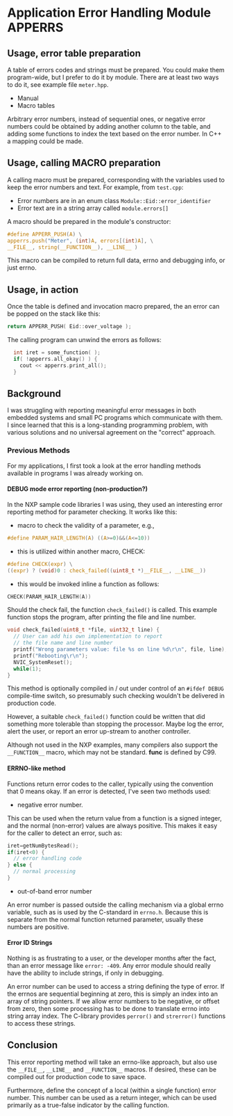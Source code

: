 # Application Error Handling Module APPERRS

## Usage, error table preparation

A table of errors codes and strings must be prepared.
You could make them program-wide, but I prefer to do it by module.
There are at least two ways to do it, see example file `meter.hpp`.
* Manual
* Macro tables

Arbitrary error numbers, instead of sequential ones, or negative error
numbers could be obtained by adding another column to the table, and
adding some functions to index the text based on the error number.  In
C++ a mapping could be made. 

## Usage, calling MACRO preparation

A calling macro must be prepared, corresponding with the variables used to
keep the error numbers and text.  For example, from `test.cpp`:

* Error numbers are in an enum class `Module::Eid::error_identifier` 
* Error text are in a string array called `module.errors[]`

A macro should be prepared in the module's constructor:

```c
#define APPERR_PUSH(A) \
apperrs.push("Meter", (int)A, errors[(int)A], \
__FILE__, string(__FUNCTION__), __LINE__ )
```

This macro can be compiled to return full data, errno and debugging
info, or just errno.

## Usage, in action

Once the table is defined and invocation macro prepared, the an error
can be popped on the stack like this:

```c
return APPERR_PUSH( Eid::over_voltage );
```

The calling program can unwind the errors as follows:

```c
  int iret = some_function( );
  if( !apperrs.all_okay() ) {
    cout << apperrs.print_all();
  }
```




## Background

I was struggling with reporting meaningful error messages in both
embedded systems and small PC programs which communicate with them.
I since learned that this is a long-standing programming problem, with
various solutions and no universal agreement on the "correct" approach.

### Previous Methods

For my applications, I first took a look at the error handling methods
available in programs I was already working on.

#### DEBUG mode error reporting (non-production?)

In the NXP sample code libraries I was using, they used an
interesting error reporting method for parameter checking.  It works
like this:

* macro to check the validity of a parameter, e.g., 

```c
#define PARAM_HAIR_LENGTH(A) ((A>=0)&&(A<=10))
```

* this is utilized within another macro, CHECK:

```c
#define CHECK(expr) \
((expr) ? (void)0 : check_failed((uint8_t *)__FILE__, __LINE__))
```

* this would be invoked inline a function as follows:

```c
CHECK(PARAM_HAIR_LENGTH(A))
```

Should the check fail, the function `check_failed()` is called.
This example function stops the program, after printing the
file and line number.

```c
void check_failed(uint8_t *file, uint32_t line) {
  // User can add his own implementation to report 
  // the file name and line number
  printf("Wrong parameters value: file %s on line %d\r\n", file, line);
  printf("Rebooting\r\n");
  NVIC_SystemReset();
  while(1);
}
```
This method is optionally compiled in / out under control 
of an `#ifdef DEBUG` compile-time switch, so presumably such
checking wouldn't be delivered in production code.

However, a suitable `check_failed()` function could be written 
that did something more tolerable than stopping the processor.
Maybe log the error, alert the user, or report an error up-stream
to another controller. 

Although not used in the NXP examples, many compilers also 
support the `__FUNCTION__` macro, which may not be standard.
__func__ is defined by C99.

#### ERRNO-like method

Functions return error codes to the caller, typically using
the convention that 0 means okay.  If an error is detected,
I've seen two methods used:

* negative error number.  

This can be used when the return value from a function is a signed
integer, and the normal (non-error) values are always positive.  This
makes it easy for the caller to detect an error, such as:

```c
iret=getNumBytesRead();
if(iret<0) {
  // error handling code
} else {
  // normal processing
}
```

* out-of-band error number 

An error number is passed outside the calling mechanism 
via a global errno variable, such as is used by the C-standard
in `errno.h`.  Because this is separate from the normal function
returned parameter, usually these numbers are positive.

#### Error ID Strings

Nothing is as frustrating to a user, or the developer months after the
fact, than an error message like `error: -409`.  Any error module should
really have the ability to include strings, if only in debugging.

An error number can be used to access a string defining the
type of error.  If the errnos are sequential beginning at zero,
this is simply an index into an array of string pointers.  If
we allow error numbers to be negative, or offset from zero, then
some processing has to be done to translate errno into string array
index.  The C-library provides `perror()` and `strerror()` functions
to access these strings.

## Conclusion

This error reporting method will take an errno-like approach, but also
use the `__FILE__`, `__LINE__` and `__FUNCTION__` macros.  If desired, these
can be compiled out for production code to save space.

Furthermore, define the concept of a local (within a single function)
error number. This number can be used as a return integer, which can be
used primarily as a true-false indicator by the calling function.

